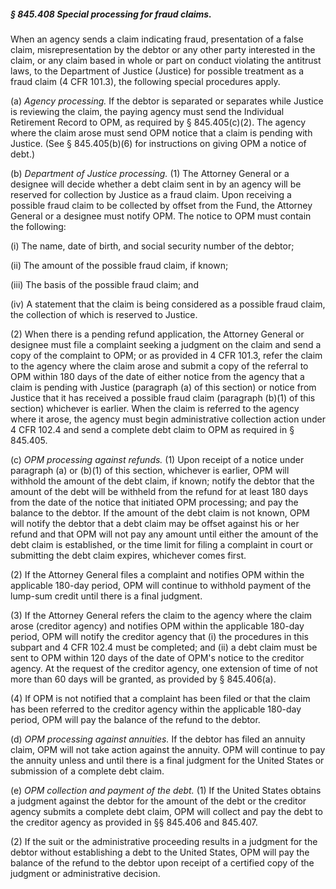 ##### § 845.408 Special processing for fraud claims. #####

When an agency sends a claim indicating fraud, presentation of a false claim, misrepresentation by the debtor or any other party interested in the claim, or any claim based in whole or part on conduct violating the antitrust laws, to the Department of Justice (Justice) for possible treatment as a fraud claim (4 CFR 101.3), the following special procedures apply.

(a) *Agency processing.* If the debtor is separated or separates while Justice is reviewing the claim, the paying agency must send the Individual Retirement Record to OPM, as required by § 845.405(c)(2). The agency where the claim arose must send OPM notice that a claim is pending with Justice. (See § 845.405(b)(6) for instructions on giving OPM a notice of debt.)

(b) *Department of Justice processing.* (1) The Attorney General or a designee will decide whether a debt claim sent in by an agency will be reserved for collection by Justice as a fraud claim. Upon receiving a possible fraud claim to be collected by offset from the Fund, the Attorney General or a designee must notify OPM. The notice to OPM must contain the following:

(i) The name, date of birth, and social security number of the debtor;

(ii) The amount of the possible fraud claim, if known;

(iii) The basis of the possible fraud claim; and

(iv) A statement that the claim is being considered as a possible fraud claim, the collection of which is reserved to Justice.

(2) When there is a pending refund application, the Attorney General or designee must file a complaint seeking a judgment on the claim and send a copy of the complaint to OPM; or as provided in 4 CFR 101.3, refer the claim to the agency where the claim arose and submit a copy of the referral to OPM within 180 days of the date of either notice from the agency that a claim is pending with Justice (paragraph (a) of this section) or notice from Justice that it has received a possible fraud claim (paragraph (b)(1) of this section) whichever is earlier. When the claim is referred to the agency where it arose, the agency must begin administrative collection action under 4 CFR 102.4 and send a complete debt claim to OPM as required in § 845.405.

(c) *OPM processing against refunds.* (1) Upon receipt of a notice under paragraph (a) or (b)(1) of this section, whichever is earlier, OPM will withhold the amount of the debt claim, if known; notify the debtor that the amount of the debt will be withheld from the refund for at least 180 days from the date of the notice that initiated OPM processing; and pay the balance to the debtor. If the amount of the debt claim is not known, OPM will notify the debtor that a debt claim may be offset against his or her refund and that OPM will not pay any amount until either the amount of the debt claim is established, or the time limit for filing a complaint in court or submitting the debt claim expires, whichever comes first.

(2) If the Attorney General files a complaint and notifies OPM within the applicable 180-day period, OPM will continue to withhold payment of the lump-sum credit until there is a final judgment.

(3) If the Attorney General refers the claim to the agency where the claim arose (creditor agency) and notifies OPM within the applicable 180-day period, OPM will notify the creditor agency that (i) the procedures in this subpart and 4 CFR 102.4 must be completed; and (ii) a debt claim must be sent to OPM within 120 days of the date of OPM's notice to the creditor agency. At the request of the creditor agency, one extension of time of not more than 60 days will be granted, as provided by § 845.406(a).

(4) If OPM is not notified that a complaint has been filed or that the claim has been referred to the creditor agency within the applicable 180-day period, OPM will pay the balance of the refund to the debtor.

(d) *OPM processing against annuities.* If the debtor has filed an annuity claim, OPM will not take action against the annuity. OPM will continue to pay the annuity unless and until there is a final judgment for the United States or submission of a complete debt claim.

(e) *OPM collection and payment of the debt.* (1) If the United States obtains a judgment against the debtor for the amount of the debt or the creditor agency submits a complete debt claim, OPM will collect and pay the debt to the creditor agency as provided in §§ 845.406 and 845.407.

(2) If the suit or the administrative proceeding results in a judgment for the debtor without establishing a debt to the United States, OPM will pay the balance of the refund to the debtor upon receipt of a certified copy of the judgment or administrative decision.